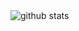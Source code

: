 <picture decoding="async" loading="lazy">
  <source media="(prefers-color-scheme: light)" srcset="https://pixel-profile.vercel.app/api/github-stats?username=Amrit9304&screen_effect=false&background=linear-gradient(to%20bottom%20right%2C%20%2374dcc4%2C%20%234597e9)&include_all_commits=true&pixelate_avatar=false">
  <source media="(prefers-color-scheme: dark)" srcset="https://pixel-profile.vercel.app/api/github-stats?username=Amrit9304&screen_effect=true&background=linear-gradient(to%20bottom%20right%2C%20%235580eb%2C%20%232aeeff)&include_all_commits=true&pixelate_avatar=false">
  <img alt="github stats" src="https://pixel-profile.vercel.app/api/github-stats?username=Amrit9304&screen_effect=false&background=linear-gradient(to%20bottom%20right%2C%20%2374dcc4%2C%20%234597e9)&include_all_commits=true&pixelate_avatar=false">
</picture>
